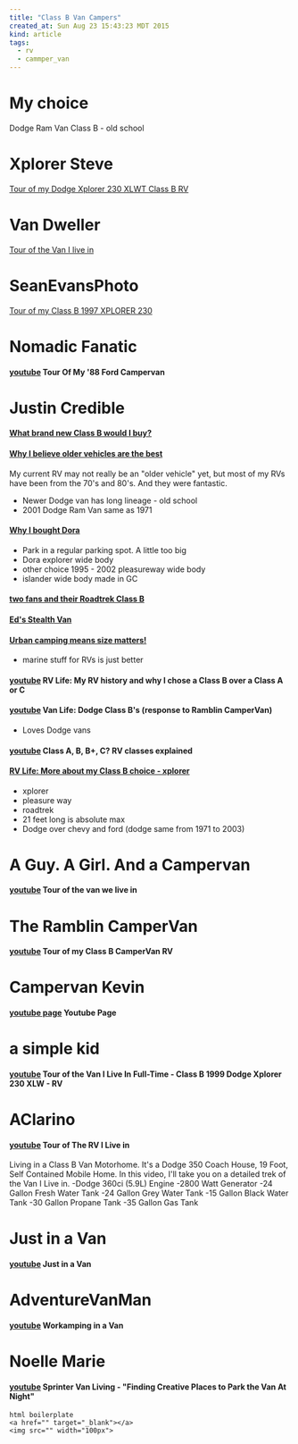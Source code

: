 ```yaml
---
title: "Class B Van Campers"
created_at: Sun Aug 23 15:43:23 MDT 2015
kind: article
tags:
  - rv
  - cammper_van
---
```


# My choice

Dodge Ram Van Class B - old school


# Xplorer Steve

<a href="https://www.youtube.com/watch?v=bUS0tpsvAu4" target="_blank">Tour of my Dodge Xplorer 230 XLWT Class B RV</a>


# Van Dweller

<a href="https://www.youtube.com/watch?v=fSvrjesW7wI" target="_blank">Tour of the Van I live in</a>

# SeanEvansPhoto

<a href="https://www.youtube.com/watch?v=tgQKflH9zA4" target="_blank">Tour of my Class B 1997 XPLORER 230</a>

# Nomadic Fanatic

#### [youtube](https://www.youtube.com/watch?v=pE0ARnQezns) Tour Of My '88 Ford Campervan


# Justin Credible

#### <a href="https://www.youtube.com/watch?v=xfobKPh8e7k" target="_blank">What brand new Class B would I buy?</a>

#### <a href="https://www.youtube.com/watch?v=cTI90Kv7QN8" target="_blank">Why I believe older vehicles are the best</a>

My current RV may not really be an "older vehicle" yet, but most of my
RVs have been from the 70's and 80's. And they were fantastic.

* Newer Dodge van has long lineage - old school
* 2001 Dodge Ram Van same as 1971

#### <a href="https://www.youtube.com/watch?v=-CkSQ_j5vIE" target="_blank">Why I bought Dora</a>

* Park in a regular parking spot. A little too big
* Dora explorer wide body
* other choice 1995 - 2002 pleasureway wide body
* islander wide body made in GC

#### <a href="https://www.youtube.com/watch?v=Ks1MufB9UsA" target="_blank">two fans and their Roadtrek Class B</a>


#### <a href="https://www.youtube.com/watch?v=FgQnn_RxHrg" target="_blank">Ed's Stealth Van</a>

 

#### <a href="https://www.youtube.com/watch?v=_926NlDjJRU" target="_blank">Urban camping means size matters!</a>

* marine stuff for RVs is just better

#### [youtube](https://www.youtube.com/watch?v=0m-8Ub2kDOk) RV Life: My RV history and why I chose a Class B over a Class A or C

#### [youtube](https://www.youtube.com/watch?v=hubpNuJwXRA) Van Life: Dodge Class B's (response to Ramblin CamperVan)

* Loves Dodge vans

#### [youtube](https://www.youtube.com/watch?v=5-e6WCnlWp8) Class A, B, B+, C? RV classes explained


#### <a href="https://www.youtube.com/watch?v=3HXlYOu8OS0" target="_blank">RV Life: More about my Class B choice - xplorer</a>

* xplorer
* pleasure way
* roadtrek
* 21 feet long is absolute max
* Dodge over chevy and ford (dodge same from 1971 to 2003)

# A Guy. A Girl. And a Campervan

#### [youtube](https://www.youtube.com/watch?v=VJwFwqlz4g0) Tour of the van we live in

# The Ramblin CamperVan

#### [youtube](https://www.youtube.com/watch?v=aT1TTGDeCDY) Tour of my Class B CamperVan RV

# Campervan Kevin

#### [youtube page](https://www.youtube.com/user/gotmildew/videos) Youtube Page

# a simple kid

#### [youtube](https://www.youtube.com/watch?v=SKkNI-KlxgA) Tour of the Van I Live In Full-Time - Class B 1999 Dodge Xplorer 230 XLW - RV

# AClarino

#### [youtube](https://www.youtube.com/watch?v=LzalNp_jTqk) Tour of The RV I Live in 

Living in a Class B Van Motorhome. It's a Dodge 350 Coach House, 19
Foot, Self Contained Mobile Home. In this video, I'll take you on a
detailed trek of the Van I Live in. -Dodge 360ci (5.9L) Engine -2800
Watt Generator -24 Gallon Fresh Water Tank -24 Gallon Grey Water Tank
-15 Gallon Black Water Tank -30 Gallon Propane Tank -35 Gallon Gas Tank

# Just in a Van

#### [youtube](https://www.youtube.com/watch?v=X6oTxNPrUi4) Just in a Van


# AdventureVanMan

#### [youtube](https://www.youtube.com/watch?v=PdU_Df6Jj4k) Workamping in a Van 

# Noelle Marie

#### [youtube](https://www.youtube.com/watch?v=0h8wMseHGGo) Sprinter Van Living - "Finding Creative Places to Park the Van At Night"


~~~~~~~~~~~~~~~~
html boilerplate
<a href="" target="_blank"></a>
<img src="" width="100px">
~~~~~~~~~~~~~~~~


